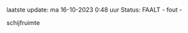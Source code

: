 laatste update: 
ma 16-10-2023  0:48   uur 
Status: FAALT - fout - 
<div class="service R">schijfruimte</div>